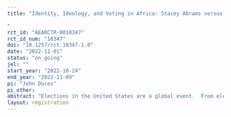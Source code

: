 ```yaml
---
title: "Identity, Ideology, and Voting in Africa: Stacey Abrams versus Brian Kemp in Côte d’Ivoire
"
rct_id: "AEARCTR-0010347"
rct_id_num: "10347"
doi: "10.1257/rct.10347-1.0"
date: "2022-11-01"
status: "on_going"
jel: ""
start_year: "2022-10-24"
end_year: "2022-11-09"
pi: "John Doces"
pi_other:
abstract: "Elections in the United States are a global event.  From electoral interference by countries like China, Russia, and Iran to expressed preferences from people around the world, everyone everywhere seems to have a view about candidates in the United States.  Typically, the most deeply expressed preferences come from other western countries like Canada or those in Europe.  Less is known about the preferences of voters in the developing world about U.S. elections.  How would Africans vote in a U.S. election?  Would they choose candidates based on ideology or identity?  The purpose of the study is to examine ideology versus identity and voting preferences in Africa through the context of the U.S. election.  Using the November 8th election, this study will examine how voters would behave in the race for Georgia governor between Stacey Abrams and Brian Kemp.  To examine the effect of ideology (conservative versus liberal) versus identity (race), a survey experiment will be conducted.  Randomly selected respondents will be shown one of five versions of a survey discussing two real candidates for office in Georgia: the first version will describe their positions only with Abrams being liberal and Kemp conservative; version two will show pictures of each candidate; version three will show the policy positions and pictures.  To control for gender, we will also have a version in which Abrams is replaced by Raphael Warnock in which the choice will still be against Kemp.  Here there will be three versions including policy position alone, policy plus picture, and only picture."
layout: registration
---
```


